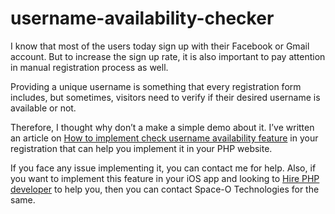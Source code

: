 # username-availability-checker


I know that most of the users today sign up with their Facebook or Gmail account. But to increase the sign up rate, it is also important to pay attention in manual registration process as well.

Providing a unique username is something that every registration form includes, but sometimes, visitors need to verify if their desired username is available or not.

Therefore, I thought why don’t a make a simple demo about it. I’ve written an article on [How to implement check username availability feature](https://www.spaceotechnologies.com/integrate-check-username-availability-feature-ajax-jquery/) in your registration that can help you implement it in your PHP website.

If you face any issue implementing it, you can contact me for help. Also, if you want to implement this feature in your iOS app and looking to [Hire PHP developer](http://www.spaceotechnologies.com/hire-php-developer/) to help you, then you can contact Space-O Technologies for the same.

